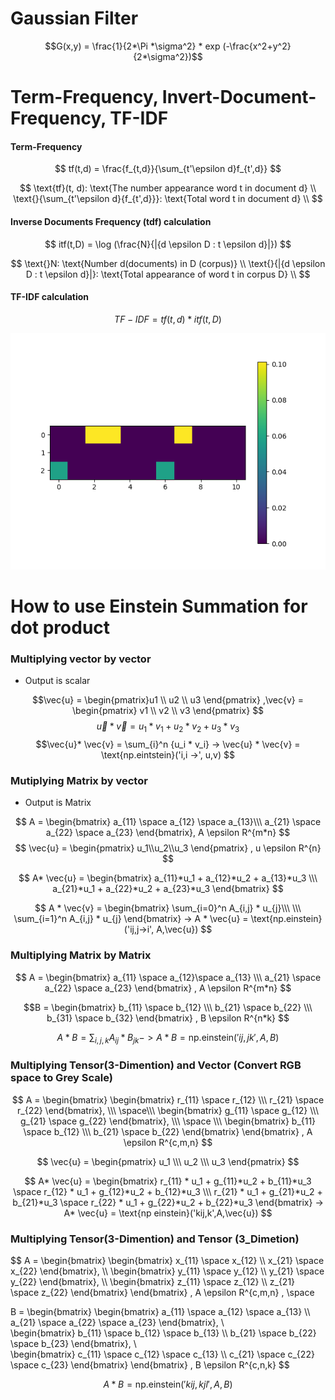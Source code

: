 # Gaussian Filter 
$$G(x,y) = \frac{1}{2*\Pi *\sigma^2} * exp (-\frac{x^2+y^2}{2*\sigma^2})$$

# Term-Frequency, Invert-Document-Frequency, TF-IDF
#### Term-Frequency
$$
tf(t,d) = \frac{f_{t,d}}{\sum_{t'\epsilon d}f_{t',d}}
$$

$$
\text{tf}(t, d):  \text{The number appearance word t in document d} \\
\text{}{\sum_{t'\epsilon d}{f_{t',d}}}:  \text{Total word t in document d} \\
$$
#### Inverse Documents Frequency (tdf) calculation


$$
itf(t,D) = \log (\frac{N}{|{d \epsilon D : t \epsilon d}|})
$$

$$
\text{}N:  \text{Number d(documents) in D (corpus)} \\
\text{}{|{d \epsilon D : t \epsilon d}|}:  \text{Total appearance of word t in corpus D} \\
$$

#### TF-IDF calculation

$$
\text{}TF-IDF = tf(t,d) * itf(t,D)
$$
<body>
<div>
<img title="a title" alt="Alt text" src="Figure_1.png">
</div>
</body>

# How to use Einstein Summation for dot product

### Multiplying vector by vector 

* Output is scalar 

$$\vec{u} = \begin{pmatrix}u1 \\ u2 \\ u3 \end{pmatrix} ,\vec{v} = \begin{pmatrix} v1 \\ v2 \\ v3 \end{pmatrix}  $$
$$ \vec{u} * \vec{v} = u_1 * v_1 + u_2 * v_2 + u_3 * v_3$$
$$\vec{u}* \vec{v} = \sum_{i}^n {u_i * v_i} -> \vec{u} * \vec{v} =  \text{np.eintstein}('i,i ->', u,v) $$

### Mutiplying Matrix by vector

* Output is Matrix

$$ A  = \begin{bmatrix} a_{11} \space a_{12} \space a_{13}\\\ a_{21} \space  a_{22} \space a_{23} \end{bmatrix}, A \epsilon R^{m*n} $$
$$ \vec{u} = \begin{pmatrix} u_1\\u_2\\u_3 \end{pmatrix} , u \epsilon R^{n} $$

$$ A* \vec{u} = \begin{bmatrix} a_{11}*u_1 + a_{12}*u_2 + a_{13}*u_3 \\\ a_{21}*u_1 + a_{22}*u_2 + a_{23}*u_3 \end{bmatrix} $$

$$ A * \vec{v} = \begin{bmatrix}  \sum_{i=0}^n A_{i,j} * u_{j}\\\ \\\ \sum_{i=1}^n A_{i,j} * u_{j} \end{bmatrix}
-> A * \vec{u} = \text{np.einstein} ('ij,j->i', A,\vec{u}) $$


### Multiplying Matrix by Matrix 
$$ A = \begin{bmatrix} a_{11} \space a_{12}\space a_{13} \\\ a_{21} \space a_{22} \space a_{23} \end{bmatrix}
, A \epsilon R^{m*n} $$

$$B = \begin{bmatrix} b_{11} \space b_{12} \\\ b_{21} \space b_{22} \\\ b_{31} \space b_{32} \end{bmatrix}
, B \epsilon R^{n*k} $$


$$ A * B = \sum_{i,j,k} A_{ij} * B_{jk} -> A*B = \text{np.einstein}('ij,jk',A,B) $$

### Multiplying Tensor(3-Dimention) and Vector (Convert RGB space to Grey Scale)

$$ A = \begin{bmatrix} \begin{bmatrix} r_{11} \space r_{12} \\\ r_{21} \space r_{22} \end{bmatrix}, \\\ \space\\\
    \begin{bmatrix} g_{11} \space g_{12} \\\ g_{21} \space g_{22}  \end{bmatrix}, \\\ \space \\\
    \begin{bmatrix} b_{11} \space b_{12} \\\ b_{21} \space b_{22} \end{bmatrix} \end{bmatrix} , A \epsilon R^{c,m,n} $$ 

$$ \vec{u} = \begin{pmatrix} u_1 \\\ u_2 \\\ u_3 \end{pmatrix} $$

$$ A* \vec{u} = \begin{bmatrix} r_{11} * u_1 + g_{11}*u_2 + b_{11}*u_3 \space r_{12} * u_1 + g_{12}*u_2 + b_{12}*u_3 \\\ r_{21} * u_1 + g_{21}*u_2 + b_{21}*u_3  \space  r_{22} * u_1 + g_{22}*u_2 + b_{22}*u_3 \end{bmatrix} -> A* \vec{u} = \text{np einstein}('kij,k',A,\vec{u}) $$


### Multiplying Tensor(3-Dimention) and Tensor (3_Dimetion)
$$ A = \begin{bmatrix} \begin{bmatrix} x_{11} \space x_{12} \\\ x_{21} \space x_{22} \end{bmatrix}, \\\ 
    \begin{bmatrix} y_{11} \space y_{12} \\\ y_{21} \space y_{22}  \end{bmatrix}, \\\ 
    \begin{bmatrix} z_{11} \space z_{12} \\\ z_{21} \space z_{22} \end{bmatrix} \end{bmatrix} , A \epsilon R^{c,m,n} , \space

B = \begin{bmatrix} \begin{bmatrix} a_{11} \space a_{12} \space a_{13} \\\ a_{21} \space a_{22} \space a_{23} \end{bmatrix},  \\\
\begin{bmatrix} b_{11} \space b_{12} \space b_{13}  \\\ b_{21} \space b_{22} \space b_{23}  \end{bmatrix},  \\\
\begin{bmatrix} c_{11} \space c_{12} \space c_{13} \\\ c_{21} \space c_{22} \space c_{23} \end{bmatrix} \end{bmatrix} , B \epsilon R^{c,n,k} $$ 

$$ A*B = \text{np.einstein}('kij,kjl', A,B) $$

